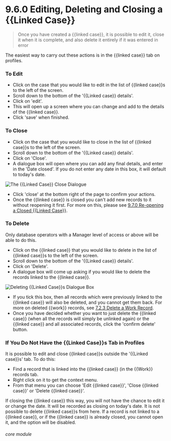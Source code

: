 # 9.6.0  <i class="fas fa-link"></i> Editing, Deleting and Closing a {{Linked Case}}

> Once you have created a {{linked case}}, it is possible to edit it, close it when it is complete, and also delete it entirely if it was entered in error



The easiest way to carry out these actions is in the {{linked case}} tab on profiles.

### To Edit

- Click on the case that you would like to edit in the list of {{linked case}}s to the left of the screen.
- Scroll down to the bottom of the '{{Linked case}} details'.
- Click on 'edit'.
- This will open up a screen where you can change and add to the details of the {{linked case}}. 
- Click 'save' when finished.

### To Close

- Click on the case that you would like to close in the list of {{linked case}}s to the left of the screen.
- Scroll down to the bottom of the '{{Linked case}} details'.
- Click on 'Close'.
- A dialogue box will open where you can add any final details, and enter in the 'Date closed'. If you do not enter any date in this box, it will default to today's date.  

![The {{Linked Case}} Close Dialogue](9.6.0b.png)

- Click 'close' at the bottom right of the page to confirm your actions.
- Once the {{linked case}} is closed you can't add new records to it without reopening it first. For more on this, please see [9.7.0 Re-opening a Closed {{Linked Case}}](/help/index/p/9.7.0).

### To Delete

Only database operators with a Manager level of access or above will be able to do this. 
- Click on the {{linked case}} that you would like to delete in the list of {{linked case}}s to the left of the screen.
- Scroll down to the bottom of the '{{Linked case}} details'.
- Click on 'Delete'.
- A dialogue box will come up asking if you would like to delete the records linked to the {{linked case}}. 

![Deleting {{Linked Case}}s Dialogue Box](9.6.0a.png)

- If you tick this box, then all records which were previously linked to the {{linked case}} will also be deleted, and you cannot get them back. For more on deleted {{work}} records, see [7.2.3 Delete a Work Record](/help/index/p/7.2.3).
- Once you have decided whether you want to just delete the {{linked case}} (when all the records will simply be unlinked again) or the {{linked case}} and all associated records, click the 'confirm delete' button.

### If You Do Not Have the {{Linked Case}}s Tab in Profiles

It is possible to edit and close {{linked case}}s outside the '{{Linked case}}s' tab. To do this:

- Find a record that is linked into the {{linked case}} (in the {{Work}} records tab. 
- Right click on it to get the context menu.
- From that menu you can choose 'Edit {{linked case}}', 'Close {{linked case}}' or 'Delete {{linked case}}'. 

If closing the {{linked case}} this way, you will not have the chance to edit it or change the date. It will be recorded as closing on today's date.  It is not possible to delete {{linked case}}s from here. If a record is not linked to a {{linked case}}, or if the {{linked case}} is already closed, you cannot open it, and the option will be disabled. 


###### core module

